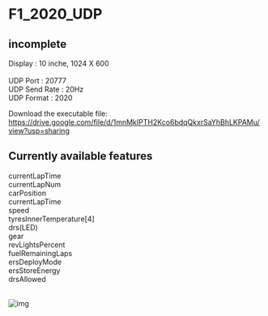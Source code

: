 # F1_2020_UDP
<h2>incomplete</h2>

Display : 10 inche, 1024 X 600<br>
<br>UDP Port : 20777<br>
UDP Send Rate : 20Hz<br>
UDP Format : 2020<br>

Download the executable file:
https://drive.google.com/file/d/1mnMkIPTH2Kco6bdqQkxrSaYhBhLKPAMu/view?usp=sharing

<h2>Currently available features</h2>
currentLapTime<br>
currentLapNum<br>
carPosition<br>
currentLapTime<br>
speed<br>
tyresInnerTemperature[4]<br>
drs(LED)<br>
gear<br>
revLightsPercent<br>
fuelRemainingLaps<br>
ersDeployMode<br>
ersStoreEnergy<br>
drsAllowed<br><br>


![img](https://user-images.githubusercontent.com/81542666/136499094-c50ece79-f2d8-4e48-8cb5-420cf1343dcf.png)



